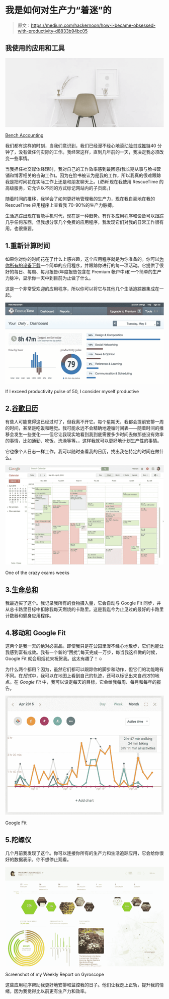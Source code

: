 # 我是如何对生产力“着迷”的

> 原文：<https://medium.com/hackernoon/how-i-became-obsessed-with-productivity-d8833b94bc05>

## 我使用的应用和工具

![](img/f0115449fe9f87bd2136605695859ad5.png)

[Bench Accounting](https://unsplash.com/@benchaccounting)

我们都有这样的时刻，当我们意识到，我们已经漫不经心地滚动[脸书](https://hackernoon.com/tagged/facebook)或[推特](https://hackernoon.com/tagged/twitter)40 分钟了，没有做任何实际的工作。我经常这样，直到几年前的一天，我决定我必须改变一些事情。

当我担任社交媒体经理时，我对自己的工作效率感到最困惑(我长期从事与脸书营销和博客相关的咨询工作)。因为在脸书被认为是我的工作，所以我真的很难跟踪我是把时间花在实际工作上还是和朋友聊天上。(*更新*:现在我使用 RescueTime 的高级服务，它允许以不同的方式标记网站内的子页面。)

随着时间的推移，我学会了如何更好地管理我的生产力，现在我自豪地在我的 RescueTime 应用程序上查看我 70-90%的生产力脉搏。

生活追踪出现在智能手机时代，现在是一种趋势。有许多应用程序和设备可以跟踪几乎任何东西，但我想分享几个免费的应用程序，我发现它们对我的日常工作很有用，也很重要。

## 1.重新计算时间

如果你对你的时间花在了什么上感兴趣，这个应用程序就是为你准备的。你可以[为你所有的设备下载](https://www.rescuetime.com/get_rescuetime)一个简单的应用程序，并跟踪你进行的每一项活动。它提供了很好的每日、每周、每月报告(年度报告包含在 Premium 帐户中)和一个简单的生产力脉冲，显示你一天中到目前为止做了什么。

这是一个非常受欢迎的应用程序，所以你可以将它与其他几个生活追踪器集成在一起。

![](img/f0757ad7161693965c4514601c15b3fc.png)

If I exceed productivity pulse of 50, I consider myself productive

## 2.[谷歌日历](http://calendar.google.com)

有些人可能觉得这已经过时了，但我离不开它。每个星期天，我都会提前安排一周的时间，甚至是吃饭和睡觉。我可能永远不会精确地遵循时间表——随着时间的推移会发生一些变化——但它让我现实地看到我到底需要多少时间去做那些没有效率的事情，比如通勤、吃饭、洗澡等等。，这样我就可以更好地计划生产性的事情。

它也像个人日志一样工作。我可以随时查看我的日历，找出我在特定的时间在做什么。

![](img/b6429e7819098ebd7cf8a7453308663a.png)

One of the crazy exams weeks

## 3.[生命总和](http://lifesum.com)

我最近买了这个。我记录我所有的食物摄入量，它会自动与 Google Fit 同步，并从总卡路里目标中扣除我每天燃烧的卡路里。这是我迄今为止见过的最好的卡路里计数器和健身应用程序。

## 4.移动和 Google Fit

这两个是我一天的绝对必需品。即使我只是在公园里漫不经心地散步，它们也能让我感到富有成效。我有一个新的“困扰”,每天完成一万步，每当我这样做的时候，Google Fit 就会用烟花来祝贺我。这太有趣了！☺

为什么两个都用？因为，虽然它们都可以跟踪你的脚步和动作，但它们的功能略有不同。在*招式*中，我可以在地图上看到自己的轨迹，还可以标记出来自*四方*的地点。在 *Google Fit* 中，我可以设定每天的目标，它会给我每周、每月和每年的报告。

![](img/1b8e5de436630faaec27f5ca215b6fa4.png)

Google Fit

## 5.陀螺仪

几个月前我发现了这个。你可以连接你所有的生产力和生活追踪应用，它会给你很好的数据表示，你不想停止观看。

![](img/317174de4bf2f35f540fec34d321d572.png)

Screenshot of my Weekly Report on Gyroscope

这些应用程序帮助我更好地安排和监控我的日子。他们让我走上正轨，提升我的情绪，因为我觉得比以前更有生产力和效率。